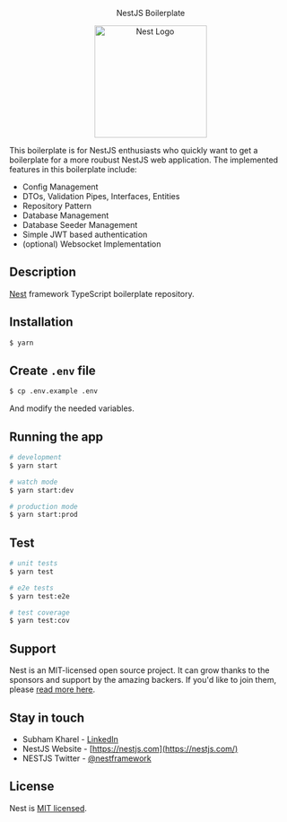 <p align="center">NestJS Boilerplate</p>
<p align="center">
  <a href="http://nestjs.com/" target="_blank"><img src="https://nestjs.com/img/logo-small.svg" style="width:200px" alt="Nest Logo" />
  </a>
</p>

This boilerplate is for NestJS enthusiasts who quickly want to get a boilerplate for a more roubust NestJS web application. The implemented features in this boilerplate include:

<ul>
  <li>Config Management</li>
  <li>DTOs, Validation Pipes, Interfaces, Entities</li>
  <li>Repository Pattern</li>
  <li>Database Management</li>
  <li>Database Seeder Management</li>
  <li>Simple JWT based authentication</li>
  <li>(optional) Websocket Implementation</li>
</ul>
  <!--[![Backers on Open Collective](https://opencollective.com/nest/backers/badge.svg)](https://opencollective.com/nest#backer)
  [![Sponsors on Open Collective](https://opencollective.com/nest/sponsors/badge.svg)](https://opencollective.com/nest#sponsor)-->

## Description

[Nest](https://github.com/nestjs/nest) framework TypeScript boilerplate repository.

## Installation

```bash
$ yarn
```

## Create `.env` file

```bash
$ cp .env.example .env
```

And modify the needed variables.

## Running the app

```bash
# development
$ yarn start

# watch mode
$ yarn start:dev

# production mode
$ yarn start:prod
```

## Test

```bash
# unit tests
$ yarn test

# e2e tests
$ yarn test:e2e

# test coverage
$ yarn test:cov
```

## Support

Nest is an MIT-licensed open source project. It can grow thanks to the sponsors and support by the amazing backers. If you'd like to join them, please [read more here](https://docs.nestjs.com/support).

## Stay in touch

- Subham Kharel - [LinkedIn](https://www.linkedin.com/in/subham-kharel-58b8a5190/)
- NestJS Website - [https://nestjs.com](https://nestjs.com/)
- NESTJS Twitter - [@nestframework](https://twitter.com/nestframework)

## License

Nest is [MIT licensed](LICENSE).
